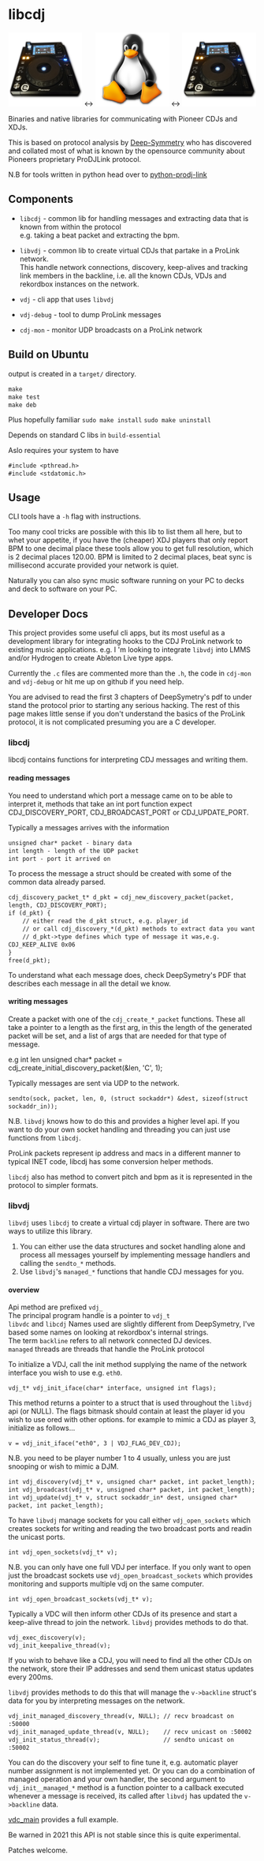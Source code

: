 # libcdj

![xdj-1000 player](doc/xdj-trans.png)  <->  ![linux](doc/tux.png)  <->  ![xdj-1000 player](doc/xdj-trans.png) 

Binaries and native libraries for communicating with Pioneer CDJs and XDJs.

This is based on protocol analysis by [Deep-Symmetry](https://github.com/Deep-Symmetry/) who has discovered and collated most  of what is known by the opensource community about Pioneers proprietary ProDJLink protocol.


N.B for tools written in python head over to [python-prodj-link](https://github.com/flesniak/python-prodj-link)


## Components

- `libcdj` - common lib for handling messages and extracting data that is known from within the protocol  
  e.g. taking a beat packet and extracting the bpm.
- `libvdj` - common lib to create virtual CDJs that partake in a ProLink network.  
  This handle network connections, discovery, keep-alives and tracking link members in the backline, i.e. all the known CDJs, VDJs and rekordbox instances on the network.

- `vdj` - cli app that uses `libvdj`
- `vdj-debug` - tool to dump ProLink messages
- `cdj-mon` - monitor UDP broadcasts on a ProLink network


## Build on Ubuntu

output is created in a `target/` directory.

    make
    make test
    make deb

Plus hopefully familiar `sudo make install` `sudo make uninstall`

Depends on standard C libs in `build-essential`

Aslo requires your system to have

    #include <pthread.h>
    #include <stdatomic.h>


## Usage

CLI tools have a `-h` flag with instructions.

Too many cool tricks are possible with this lib to list them all here, but to whet your appetite, if you have the (cheaper) XDJ players that only report BPM to one decimal place these tools allow you to get full resolution, which is 2 decimal places 120.00.  BPM is limited to 2 decimal places, beat sync is millisecond accurate provided your network is quiet.

Naturally you can also sync music software running on your PC to decks and deck to software on your PC.


## Developer Docs

This project provides some useful cli apps, but its most useful as a development library for integrating hooks to the CDJ ProLink network to existing music applications.  e.g. I
'm looking to integrate `libvdj` into LMMS and/or Hydrogen to create Ableton Live type apps.

Currently the `.c` files are commented more than the `.h`, the code in `cdj-mon` and `vdj-debug` or hit me up on github if you need help.

You are advised to read the first 3 chapters of DeepSymetry's pdf to under stand the protocol prior to starting any serious hacking.  The rest of this page makes little sense if you don't understand the basics of the ProLink protocol, it is not complicated presuming you are a C developer.

### libcdj

libcdj contains functions for interpreting CDJ messages and writing them.

#### reading messages

You need to understand which port a message came on to be able to interpret it, methods that take an int port function expect CDJ_DISCOVERY_PORT, CDJ_BROADCAST_PORT or CDJ_UPDATE_PORT.

Typically a messages arrives with the information

    unsigned char* packet - binary data
    int length - length of the UDP packet
    int port - port it arrived on

To process the message a struct should be created with some of the common data already parsed.

    cdj_discovery_packet_t* d_pkt = cdj_new_discovery_packet(packet, length, CDJ_DISCOVERY_PORT);
    if (d_pkt) {
        // either read the d_pkt struct, e.g. player_id
        // or call cdj_discovery_*(d_pkt) methods to extract data you want
        // d_pkt->type defines which type of message it was,e.g. CDJ_KEEP_ALIVE 0x06
    }
    free(d_pkt);

To understand what each message does, check DeepSymetry's PDF that describes each message in all the detail we know.

#### writing messages

Create a packet with one of the `cdj_create_*_packet` functions.
These all take a pointer to a length as the first arg, in this the length of the generated packet will be set, and a list of args that are needed for that type of message.

e.g 
    int len
    unsigned char* packet = cdj_create_initial_discovery_packet(&len, 'C', 1);

Typically messages are sent via UDP to the network.

    sendto(sock, packet, len, 0, (struct sockaddr*) &dest, sizeof(struct sockaddr_in));

N.B. `libvdj` knows how to do this and provides a higher level api. If you want to do your own socket handling and threading you can just use functions from `libcdj`.

ProLink packets represent ip address and macs in a different manner to typical INET code, libcdj has some conversion helper methods.

`libcdj` also has method to convert pitch and bpm as it is represented in the protocol to simpler formats.



### libvdj

`libvdj` uses `libcdj` to create a virtual cdj player in software.  There are two ways to utilize this library. 
1. You can either use the data structures and socket handling alone and process all messages yourself by implementing message handlers and calling the `sendto_*` methods.
2. Use `libvdj`'s `managed_*` functions that handle CDJ messages for you.


#### overview

Api method are prefixed `vdj_`  
The principal program handle is a pointer to `vdj_t`  
`libvdc` and `libcdj` Names used are slightly different from DeepSymetry, I've based some names on looking at rekordbox's internal strings.  
The term `backline` refers to all network connected DJ devices.  
`managed` threads are threads that handle the ProLink protocol

To initialize a VDJ, call the init method supplying the name of the network interface you wish to use e.g. `eth0`.

    vdj_t* vdj_init_iface(char* interface, unsigned int flags);

This method returns a pointer to a struct that is used throughout the `libvdj` api (or NULL).
The flags bitmask should contain at least the player id you wish to use ored with other options. for example to mimic a CDJ as player 3, initialize as follows...
  
    v = vdj_init_iface("eth0", 3 | VDJ_FLAG_DEV_CDJ);

N.B. you need to be player number 1 to 4 usually, unless you are just snooping or wish to mimic a DJM.
    

    int vdj_discovery(vdj_t* v, unsigned char* packet, int packet_length);
    int vdj_broadcast(vdj_t* v, unsigned char* packet, int packet_length);
    int vdj_update(vdj_t* v, struct sockaddr_in* dest, unsigned char* packet, int packet_length);



To have `libvdj` manage sockets for you call either `vdj_open_sockets` which creates sockets for writing and reading the two broadcast ports and readin the unicast ports.

    int vdj_open_sockets(vdj_t* v);

N.B. you can only have one full VDJ per interface. If you only want to open just the broadcast sockets use `vdj_open_broadcast_sockets` which provides monitoring and supports multiple vdj on the same computer.

    int vdj_open_broadcast_sockets(vdj_t* v);

Typically a VDC will then inform other CDJs of its presence and start a keep-alive thread to join the network.  `libvdj` provides methods to do that.

    vdj_exec_discovery(v);
    vdj_init_keepalive_thread(v);


If you wish to behave like a CDJ, you will need to find all the other CDJs on the network, store their IP addresses and send them unicast status updates every 200ms.

`libvdj` provides methods to do this that will manage the `v->backline` struct's data for you by interpreting messages on the network.

    vdj_init_managed_discovery_thread(v, NULL); // recv broadcast on :50000
    vdj_init_managed_update_thread(v, NULL);    // recv unicast on :50002
    vdj_init_status_thread(v);                  // sendto unicast on :50002

You can do the discovery your self to fine tune it, e.g. automatic player number assignment is not implemented yet. Or you can do a combination of managed operation and your own handler, the second argument to `vdj_init__managed_*` method is a function pointer to a callback executed whenever a message is received, its called after `libvdj` has updated the `v->backline` data.

[vdc_main](src/vdj_main.c) provides a full example.

Be warned in 2021 this API is not stable since this is quite experimental.

Patches welcome.



















